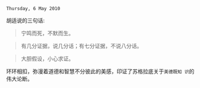 `Thursday, 6 May 2010`

胡适说的三句话:

> 宁鸣而死，不默而生。

> 有几分证据，说几分话；有七分证据，不说八分话。
 
> 大胆假设，小心求证。

环环相扣，弥漫着道德和智慧不分彼此的美感，印证了苏格拉底关于`美德既知
识`的伟大论断。
